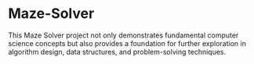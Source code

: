 # Maze-Solver
This Maze Solver project not only demonstrates fundamental computer science concepts but also provides a foundation for further exploration in algorithm design, data structures, and problem-solving techniques.
